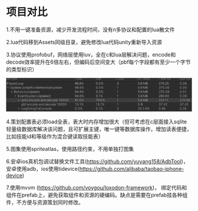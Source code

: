# 项目对比

1.不用一键准备资源，减少开发流程时间，没有n多协议和配置的lua散文件

2.lua代码移到Assets同级目录，避免修改lua代码unity重新导入资源

3.协议使用profobuf，网络层使用luv，全在c和lua层解决问题，encode和decode效率提升在6倍左右，但编码后空间变大（pbf每个字段都有至少一个字节的类型标识）

![1639643931129.png](image/aotu-goh/1639643931129.png)

4.策划配置表必须load全表，表大时内存增加很大（但可考虑在c层面接入sqlite轻量级数据库解决该问题，且可扩展主键，唯一键等数据库操作，增加读表便捷，比如技能id和等级作为混合键读取技能表）

5.图集使用spriteatlas，使用路径约束，不用单独打图集

6.安卓ios真机包调试替换文件工具(https://github.com/yuyang158/AdbTool)，安卓使用adb，ios使用tidevice(https://github.com/alibaba/taobao-iphone-device)

7.使用mvvm (https://github.com/vovgou/loxodon-framework)， 绑定代码和组件在prefab上，避免获取组件和资源的硬编码。缺点是需要在prefab挂各种组件，不方便与资源策划同时修改。
